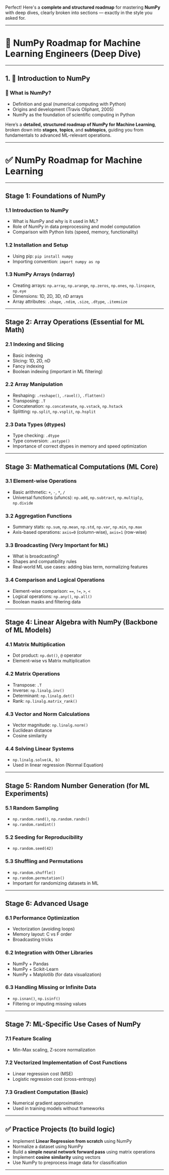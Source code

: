 Perfect! Here's a **complete and structured roadmap** for mastering **NumPy** with deep dives, clearly broken into sections — exactly in the style you asked for.

---

# 📘 **NumPy Roadmap for Machine Learning Engineers (Deep Dive)**

---

## 1. 🧾 Introduction to NumPy

### 🔹 What is NumPy?

* Definition and goal (numerical computing with Python)
* Origins and development (Travis Oliphant, 2005)
* NumPy as the foundation of scientific computing in Python

Here’s a **detailed, structured roadmap of NumPy for Machine Learning**, broken down into **stages**, **topics**, and **subtopics**, guiding you from fundamentals to advanced ML-relevant operations.

---

# ✅ NumPy Roadmap for Machine Learning

---

## **Stage 1: Foundations of NumPy**

### 1.1 Introduction to NumPy

* What is NumPy and why is it used in ML?
* Role of NumPy in data preprocessing and model computation
* Comparison with Python lists (speed, memory, functionality)

### 1.2 Installation and Setup

* Using pip: `pip install numpy`
* Importing convention: `import numpy as np`

### 1.3 NumPy Arrays (ndarray)

* Creating arrays: `np.array`, `np.arange`, `np.zeros`, `np.ones`, `np.linspace`, `np.eye`
* Dimensions: 1D, 2D, 3D, nD arrays
* Array attributes: `.shape`, `.ndim`, `.size`, `.dtype`, `.itemsize`

---

## **Stage 2: Array Operations (Essential for ML Math)**

### 2.1 Indexing and Slicing

* Basic indexing
* Slicing: 1D, 2D, nD
* Fancy indexing
* Boolean indexing (important in ML filtering)

### 2.2 Array Manipulation

* Reshaping: `.reshape()`, `.ravel()`, `.flatten()`
* Transposing: `.T`
* Concatenation: `np.concatenate`, `np.vstack`, `np.hstack`
* Splitting: `np.split`, `np.vsplit`, `np.hsplit`

### 2.3 Data Types (dtypes)

* Type checking: `.dtype`
* Type conversion: `.astype()`
* Importance of correct dtypes in memory and speed optimization

---

## **Stage 3: Mathematical Computations (ML Core)**

### 3.1 Element-wise Operations

* Basic arithmetic: `+`, `-`, `*`, `/`
* Universal functions (ufuncs): `np.add`, `np.subtract`, `np.multiply`, `np.divide`

### 3.2 Aggregation Functions

* Summary stats: `np.sum`, `np.mean`, `np.std`, `np.var`, `np.min`, `np.max`
* Axis-based operations: `axis=0` (column-wise), `axis=1` (row-wise)

### 3.3 Broadcasting (Very Important for ML)

* What is broadcasting?
* Shapes and compatibility rules
* Real-world ML use cases: adding bias term, normalizing features

### 3.4 Comparison and Logical Operations

* Element-wise comparison: `==`, `!=`, `>`, `<`
* Logical operations: `np.any()`, `np.all()`
* Boolean masks and filtering data

---

## **Stage 4: Linear Algebra with NumPy (Backbone of ML Models)**

### 4.1 Matrix Multiplication

* Dot product: `np.dot()`, `@` operator
* Element-wise vs Matrix multiplication

### 4.2 Matrix Operations

* Transpose: `.T`
* Inverse: `np.linalg.inv()`
* Determinant: `np.linalg.det()`
* Rank: `np.linalg.matrix_rank()`

### 4.3 Vector and Norm Calculations

* Vector magnitude: `np.linalg.norm()`
* Euclidean distance
* Cosine similarity

### 4.4 Solving Linear Systems

* `np.linalg.solve(A, b)`
* Used in linear regression (Normal Equation)

---

## **Stage 5: Random Number Generation (for ML Experiments)**

### 5.1 Random Sampling

* `np.random.rand()`, `np.random.randn()`
* `np.random.randint()`

### 5.2 Seeding for Reproducibility

* `np.random.seed(42)`

### 5.3 Shuffling and Permutations

* `np.random.shuffle()`
* `np.random.permutation()`
* Important for randomizing datasets in ML

---

## **Stage 6: Advanced Usage**

### 6.1 Performance Optimization

* Vectorization (avoiding loops)
* Memory layout: C vs F order
* Broadcasting tricks

### 6.2 Integration with Other Libraries

* NumPy + Pandas
* NumPy + Scikit-Learn
* NumPy + Matplotlib (for data visualization)

### 6.3 Handling Missing or Infinite Data

* `np.isnan()`, `np.isinf()`
* Filtering or imputing missing values

---

## **Stage 7: ML-Specific Use Cases of NumPy**

### 7.1 Feature Scaling

* Min-Max scaling, Z-score normalization

### 7.2 Vectorized Implementation of Cost Functions

* Linear regression cost (MSE)
* Logistic regression cost (cross-entropy)

### 7.3 Gradient Computation (Basic)

* Numerical gradient approximation
* Used in training models without frameworks

---

## ✅ Practice Projects (to build logic)

* Implement **Linear Regression from scratch** using NumPy
* Normalize a dataset using NumPy
* Build a **simple neural network forward pass** using matrix operations
* Implement **cosine similarity** using vectors
* Use NumPy to preprocess image data for classification

---



